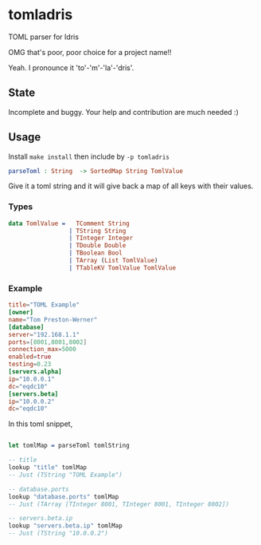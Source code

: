 # tomladris
TOML parser for Idris

OMG that's poor, poor choice for a project name!!

Yeah. I pronounce it 'to'-'m'-'la'-'dris'.

## State
Incomplete and buggy. Your help and contribution are much needed :)

## Usage
Install ```make install``` then include by ```-p tomladris```

```idris
parseToml : String  -> SortedMap String TomlValue
```
Give it a toml string and it will give back a map of all keys with their values.

### Types
```idris
data TomlValue =   TComment String
                 | TString String
                 | TInteger Integer
                 | TDouble Double
                 | TBoolean Bool
                 | TArray (List TomlValue)
                 | TTableKV TomlValue TomlValue
```

### Example
```toml
title="TOML Example"
[owner]
name="Tom Preston-Werner"
[database]
server="192.168.1.1"
ports=[8001,8001,8002]
connection_max=5000
enabled=true
testing=0.23
[servers.alpha]
ip="10.0.0.1"
dc="eqdc10"
[servers.beta]
ip="10.0.0.2"
dc="eqdc10"

```

In this toml snippet,
```idris

let tomlMap = parseToml tomlString

-- title
lookup "title" tomlMap
-- Just (TString "TOML Example")

-- database.ports
lookup "database.ports" tomlMap
-- Just (TArray [TInteger 8001, TInteger 8001, TInteger 8002])

-- servers.beta.ip
lookup "servers.beta.ip" tomlMap
-- Just (TString "10.0.0.2")
```
